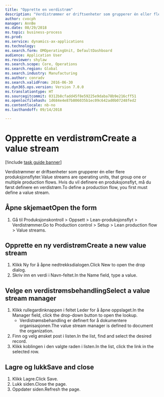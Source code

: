 ```yaml
--- 
title: "Opprette en verdistrøm"
description: "Verdistrømmer er driftsenheter som grupperer én eller flere produksjonsflyter."
author: cvocph
manager: AnnBe
ms.date: 08/29/2018
ms.topic: business-process
ms.prod: 
ms.service: dynamics-ax-applications
ms.technology: 
ms.search.form: OMOperatingUnit, DefaultDashboard
audience: Application User
ms.reviewer: shylaw
ms.search.scope: Core, Operations
ms.search.region: Global
ms.search.industry: Manufacturing
ms.author: conradv
ms.search.validFrom: 2016-06-30
ms.dyn365.ops.version: Version 7.0.0
ms.translationtype: HT
ms.sourcegitcommit: 0312b8cfadd45f8e59225e9daba78b9e216cff51
ms.openlocfilehash: 1d684e4e87b806035b1ec09c642ad0b07248fed2
ms.contentlocale: nb-no
ms.lasthandoff: 09/14/2018

---
```

# <a name="create-a-value-stream"></a><span data-ttu-id="8954f-103">Opprette en verdistrøm</span><span class="sxs-lookup"><span data-stu-id="8954f-103">Create a value stream</span></span>

[!include [task guide banner](../../includes/task-guide-banner.md)]

<span data-ttu-id="8954f-104">Verdistrømmer er driftsenheter som grupperer én eller flere produksjonsflyter.</span><span class="sxs-lookup"><span data-stu-id="8954f-104">Value streams are operating units, that group one or multiple production flows.</span></span> <span data-ttu-id="8954f-105">Hvis du vil definere en produksjonsflyt, må du først definere en verdistrøm.</span><span class="sxs-lookup"><span data-stu-id="8954f-105">To define a production flow, you first must define a value stream.</span></span>


## <a name="open-the-form"></a><span data-ttu-id="8954f-106">Åpne skjemaet</span><span class="sxs-lookup"><span data-stu-id="8954f-106">Open the form</span></span>
1. <span data-ttu-id="8954f-107">Gå til Produksjonskontroll > Oppsett > Lean-produksjonsflyt > Verdistrømmer.</span><span class="sxs-lookup"><span data-stu-id="8954f-107">Go to Production control > Setup > Lean production flow > Value streams.</span></span>

## <a name="create-a-new-value-stream"></a><span data-ttu-id="8954f-108">Opprette en ny verdistrøm</span><span class="sxs-lookup"><span data-stu-id="8954f-108">Create a new value stream</span></span>
1. <span data-ttu-id="8954f-109">Klikk Ny for å åpne nedtrekksdialogen.</span><span class="sxs-lookup"><span data-stu-id="8954f-109">Click New to open the drop dialog.</span></span>
2. <span data-ttu-id="8954f-110">Skriv inn en verdi i Navn-feltet.</span><span class="sxs-lookup"><span data-stu-id="8954f-110">In the Name field, type a value.</span></span>

## <a name="select-a-value-stream-manager"></a><span data-ttu-id="8954f-111">Velge en verdistrømsbehandling</span><span class="sxs-lookup"><span data-stu-id="8954f-111">Select a value stream manager</span></span>
1. <span data-ttu-id="8954f-112">Klikk rullegardinknappen i feltet Leder for å åpne oppslaget.</span><span class="sxs-lookup"><span data-stu-id="8954f-112">In the Manager field, click the drop-down button to open the lookup.</span></span>
    * <span data-ttu-id="8954f-113">Verdistrømsbehandling er definert for å dokumentere organisasjonen.</span><span class="sxs-lookup"><span data-stu-id="8954f-113">The value stream manager is defined to document the organization.</span></span>  
2. <span data-ttu-id="8954f-114">Finn og velg ønsket post i listen.</span><span class="sxs-lookup"><span data-stu-id="8954f-114">In the list, find and select the desired record.</span></span>
3. <span data-ttu-id="8954f-115">Klikk koblingen i den valgte raden i listen.</span><span class="sxs-lookup"><span data-stu-id="8954f-115">In the list, click the link in the selected row.</span></span>

## <a name="save-and-close"></a><span data-ttu-id="8954f-116">Lagre og lukk</span><span class="sxs-lookup"><span data-stu-id="8954f-116">Save and close</span></span>
1. <span data-ttu-id="8954f-117">Klikk Lagre.</span><span class="sxs-lookup"><span data-stu-id="8954f-117">Click Save.</span></span>
2. <span data-ttu-id="8954f-118">Lukk siden.</span><span class="sxs-lookup"><span data-stu-id="8954f-118">Close the page.</span></span>
3. <span data-ttu-id="8954f-119">Oppdater siden.</span><span class="sxs-lookup"><span data-stu-id="8954f-119">Refresh the page.</span></span>


